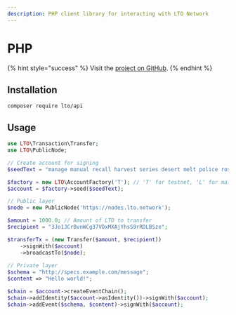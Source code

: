 ```yaml
---
description: PHP client library for interacting with LTO Network
---
```


# PHP

{% hint style="success" %}
Visit the [project on GitHub](https://github.com/ltonetwork/lto-api.php).
{% endhint %}

## Installation

```text
composer require lto/api
```

## Usage

```php
use LTO\Transaction\Transfer;
use LTO\PublicNode;

// Create account for signing
$seedText = "manage manual recall harvest series desert melt police rose hollow moral pledge kitten position add";

$factory = new LTO\AccountFactory('T'); // 'T' for testnet, 'L' for mainnet
$account = $factory->seed($seedText);

// Public layer
$node = new PublicNode('https://nodes.lto.network');

$amount = 1000.0; // Amount of LTO to transfer
$recipient = "3Jo1JCrBvnWCg37VDxMXAjYhsS9rRDLBSze";

$transferTx = (new Transfer($amount, $recipient))
    ->signWith($account)
    ->broadcastTo($node);
    
// Private layer
$schema = "http://specs.example.com/message";
$content => "Hello world!";

$chain = $account->createEventChain();
$chain->addIdentity($account->asIdentity())->signWith($account);
$chain->addEvent($schema, $content)->signWith($account);

```


